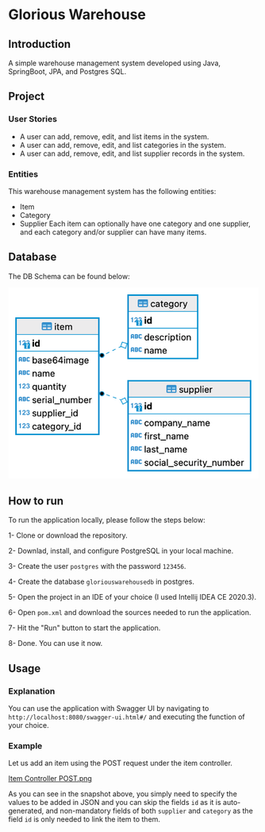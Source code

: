 # Glorious Warehouse
## Introduction
A simple warehouse management system developed using Java, SpringBoot, JPA, and Postgres SQL. 
## Project
### User Stories
- A user can add, remove, edit, and list items in the system.
- A user can add, remove, edit, and list categories in the system.
- A user can add, remove, edit, and list supplier records in the system.
### Entities
This warehouse management system has the following entities:
- Item
- Category
- Supplier
Each item can optionally have one category and one supplier, and each category and/or supplier can have many items.
## Database
The DB Schema can be found below:

![DBSchema](https://raw.githubusercontent.com/glorious73/gloriouswarehousespring/master/resources/GloriousWarehouseDBSchema.png "Database Schema")
## How to run
To run the application locally, please follow the steps below:

1- Clone or download the repository.

2- Downlad, install, and configure PostgreSQL in your local machine.

3- Create the user `postgres` with the password `123456`.

4- Create the database `gloriouswarehousedb` in postgres.

5- Open the project in an IDE of your choice (I used Intellij IDEA CE 2020.3).

6- Open `pom.xml` and download the sources needed to run the application.

7- Hit the "Run" button to start the application.

8- Done. You can use it now.
## Usage
### Explanation
You can use the application with Swagger UI by navigating to `http://localhost:8080/swagger-ui.html#/` and executing the function of your choice.
### Example
Let us add an item using the POST request under the item controller.

[Item Controller POST.png](https://raw.githubusercontent.com/glorious73/gloriouswarehousespring/master/resources/item%20controller%20example.png "Item POST Request using Swagger")

As you can see in the snapshot above, you simply need to specify the values to be added in JSON and you can skip the fields `id` as it is auto-generated, and non-mandatory fields of both `supplier` and `category` as the field `id` is only needed to link the item to them.